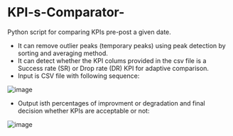 # KPI-s-Comparator-
Python script for comparing KPIs pre-post a given date.
- It can remove outlier peaks (temporary peaks) using peak detection by sorting and averaging method.
- It can detect whether the KPI colums provided in the csv file is a Success rate (SR) or Drop rate (DR) KPI for adaptive comparison.
- Input is CSV file with following sequence: 

![image](https://user-images.githubusercontent.com/103688787/208787916-aa42ab52-d2ee-45e2-a7a2-c720f74b2eab.png)

- Output isth percentages of improvment or degradation and final decision whether KPIs are acceptable or not:

![image](https://user-images.githubusercontent.com/103688787/208787873-88346b84-3403-4541-acbc-d0d78fc07215.png)

